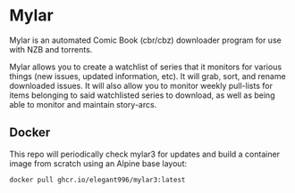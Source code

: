 # Mylar
Mylar is an automated Comic Book (cbr/cbz) downloader program for use with NZB and torrents.

Mylar allows you to create a watchlist of series that it monitors for various things (new issues, updated information, etc). It will grab, sort, and rename downloaded issues. It will also allow you to monitor weekly pull-lists for items belonging to said watchlisted series to download, as well as being able to monitor and maintain story-arcs.

Docker
-----------------------------------------------
This repo will periodically check mylar3 for updates and build a container image from scratch using an Alpine base layout:

```
docker pull ghcr.io/elegant996/mylar3:latest
```